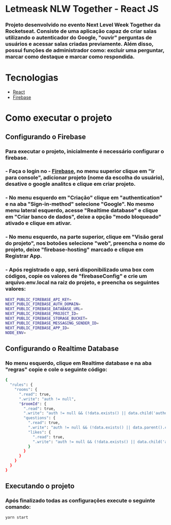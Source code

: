 # Letmeask NLW Together - React JS


### Projeto desenvolvido no evento Next Level Week Together da Rocketseat. Consiste de uma aplicação capaz de criar salas utilizando o autenticador do Google, "ouvir" perguntas de usuários e acessar salas criadas previamente. Além disso, possui funções de administrador como: excluir uma perguntar, marcar como destaque e marcar como respondida.

# Tecnologias
- [React](https://pt-br.reactjs.org/)
- [Firebase](https://firebase.google.com/)

# Como executar o projeto

## Configurando o Firebase
### Para executar o projeto, inicialmente é necessário configurar o firebase. 

### - Faça o login no - [Firebase](https://firebase.google.com/), no menu superior clique em "ir para console", adicionar projeto (nome da escolha do usuário), desative o google analitcs e clique em criar projeto.

### - No menu esquerdo em "Criação" clique em "authentication" e na aba "Sign-in-method" selecione "Google". No mesmo menu lateral esquerdo, acesse "Realtime database" e clique em "Criar banco de dados", deixe a opção "modo bloqueado" ativado e clique em ativar.

### - No menu esquerdo, na parte superior, clique em "Visão geral do projeto", nos botoões selecione "web", preencha o nome do projeto, deixe "firebase-hosting" marcado e clique em Registrar App.

### - Após registrado o app, será disponibilizado uma box com códigos, copie os valores de "firebaseConfig" e crie um arquivo.env.local na raiz do projeto, e preencha os seguintes valores:

```bash
NEXT_PUBLIC_FIREBASE_API_KEY=
NEXT_PUBLIC_FIREBASE_AUTH_DOMAIN=
NEXT_PUBLIC_FIREBASE_DATABASE_URL=
NEXT_PUBLIC_FIREBASE_PROJECT_ID=
NEXT_PUBLIC_FIREBASE_STORAGE_BUCKET=
NEXT_PUBLIC_FIREBASE_MESSAGING_SENDER_ID=
NEXT_PUBLIC_FIREBASE_APP_ID=
NODE_ENV=
```

## Configurando o Realtime Database

### No menu esquerdo, clique em Realtime database e na aba "regras" copie e cole o seguinte código:

```bash
{
  "rules": {
    "rooms": {
      ".read": true,
      ".write": "auth != null",
      "$roomId": {
        ".read": true,
        ".write": "auth != null && (!data.exists() || data.child('authorId').val() == auth.uid)",
        "questions": {
          ".read": true,
          ".write": "auth != null && (!data.exists() || data.parent().child('authorId').val() == auth.uid)",
          "likes": {
            ".read": true,
            ".write": "auth != null && (!data.exists() || data.child('authorId').val() == auth.uid)",
          }
        }
      }
    }
  }
}
```

## Executando o projeto

### Após finalizado todas as configurações execute o seguinte comando:

```bash
yarn start
```
